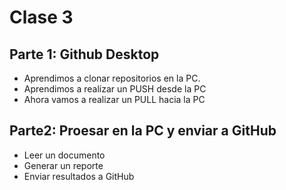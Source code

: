 # Clase 3

## Parte 1: Github Desktop

- Aprendimos a clonar repositorios en la PC.
- Aprendimos a realizar un PUSH desde la PC
- Ahora vamos a realizar un PULL hacia la PC

## Parte2: Proesar en la PC y enviar a GitHub

- Leer un documento
- Generar un reporte
- Enviar resultados a GitHub 
